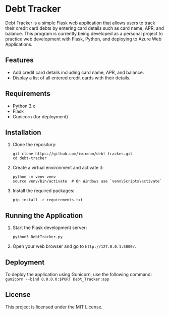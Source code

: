 # Debt Tracker

Debt Tracker is a simple Flask web application that allows users to track their credit card debts by entering card details such as card name, APR, and balance.
This program is currently being developed as a personal project to practice web development with Flask, Python, and deploying to Azure Web Applications.
## Features

- Add credit card details including card name, APR, and balance.
- Display a list of all entered credit cards with their details.

## Requirements

- Python 3.x
- Flask
- Gunicorn (for deployment)

## Installation

1. Clone the repository:
    ```
    git clone https://github.com/iwindon/debt-tracker.git
    cd debt-tracker
    ```

2. Create a virtual environment and activate it:
    ```
    python -m venv venv
    source venv/bin/activate  # On Windows use `venv\Scripts\activate`
    ```

3. Install the required packages:
    ```
    pip install -r requirements.txt
    ```

## Running the Application

1. Start the Flask development server:
    ```
    python3 DebtTracker.py
    ```

2. Open your web browser and go to `http://127.0.0.1:5000/`.

## Deployment

To deploy the application using Gunicorn, use the following command:
    ```
    gunicorn --bind 0.0.0.0:$PORT Debt_Tracker:app
    ```

## License

This project is licensed under the MIT License.






    
    